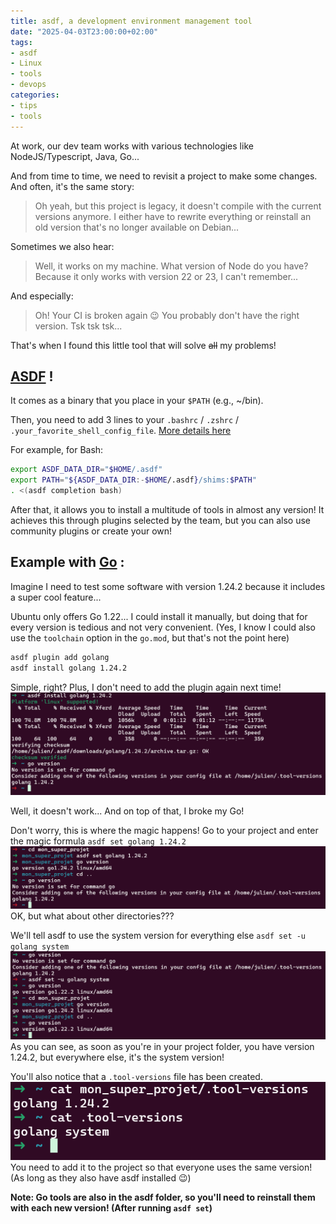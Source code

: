 ```yaml
---
title: asdf, a development environment management tool
date: "2025-04-03T23:00:00+02:00"
tags:
- asdf
- Linux
- tools
- devops
categories:
- tips
- tools
---
```

At work, our dev team works with various technologies like NodeJS/Typescript, Java, Go...

And from time to time, we need to revisit a project to make some changes.
And often, it's the same story:
> Oh yeah, but this project is legacy, it doesn't compile with the current versions anymore. I either have to rewrite everything or reinstall an old version that's no longer available on Debian...

Sometimes we also hear:
> Well, it works on my machine. What version of Node do you have? Because it only works with version 22 or 23, I can't remember...

And especially:
> Oh! Your CI is broken again 😉 You probably don't have the right version. Tsk tsk tsk...

That's when I found this little tool that will solve ~~all~~ my problems!

## [ASDF](https://asdf-vm.com/) !

It comes as a binary that you place in your `$PATH` (e.g., ~/bin).

Then, you need to add 3 lines to your `.bashrc` / `.zshrc` / `.your_favorite_shell_config_file`.
[More details here](https://asdf-vm.com/guide/getting-started.html)

For example, for Bash:
```bash
export ASDF_DATA_DIR="$HOME/.asdf"
export PATH="${ASDF_DATA_DIR:-$HOME/.asdf}/shims:$PATH"
. <(asdf completion bash)
```

After that, it allows you to install a multitude of tools in almost any version!
It achieves this through plugins selected by the team, but you can also use community plugins or create your own!

## Example with [Go](https://go.dev/) :

Imagine I need to test some software with version 1.24.2 because it includes a super cool feature...

Ubuntu only offers Go 1.22... I could install it manually, but doing that for every version is tedious and not very convenient.
(Yes, I know I could also use the `toolchain` option in the `go.mod`, but that's not the point here)

```bash
asdf plugin add golang
asdf install golang 1.24.2
```

Simple, right? Plus, I don't need to add the plugin again next time!
![go version](install_go_1.png)

Well, it doesn't work... And on top of that, I broke my Go!

Don't worry, this is where the magic happens!
Go to your project and enter the magic formula ```asdf set golang 1.24.2``` ![asdf set golang 1.24.2](install_go_2.png)
OK, but what about other directories???

We'll tell asdf to use the system version for everything else ```asdf set -u golang system``` ![asdf set -u](install_go_3.png)
As you can see, as soon as you're in your project folder, you have version 1.24.2, but everywhere else, it's the system version!

You'll also notice that a `.tool-versions` file has been created.
![.tool-versions](tool-versions.png)
You need to add it to the project so that everyone uses the same version! (As long as they also have asdf installed 😉)

**Note: Go tools are also in the asdf folder, so you'll need to reinstall them with each new version! (After running `asdf set`)**